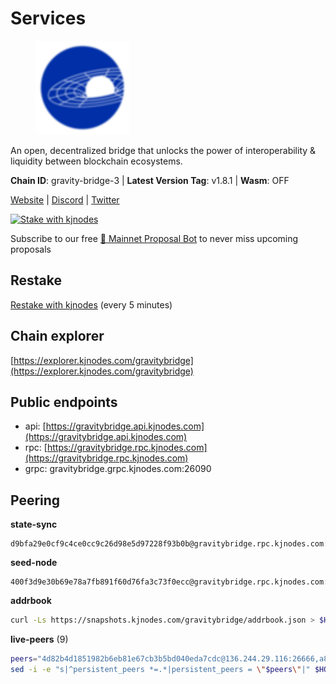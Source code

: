 # Services

<figure><img src="https://raw.githubusercontent.com/kj89/cosmos-images/main/logos/gravitybridge.png" width="150" alt=""><figcaption></figcaption></figure>

An open, decentralized bridge that unlocks the power of  interoperability & liquidity between blockchain ecosystems.

**Chain ID**: gravity-bridge-3 | **Latest Version Tag**: v1.8.1 | **Wasm**: OFF

[Website](https://www.gravitybridge.net) | [Discord](https://discord.gg/ARV8dTSjAk) | [Twitter](https://twitter.com/gravity_bridge)

[![Stake with kjnodes](https://i.ibb.co/cr44Q8j/button-stake-with-kjnodes.png)](https://restake.app/gravitybridge/gravityvaloper1nw3uavthnjwsgrrjzav2wdg9m0pw7k4fc7hvlz)

Subscribe to our free [🤖 Mainnet Proposal Bot](https://t.me/kjnodes_proposal_bot) to never miss upcoming proposals

## Restake

[Restake with kjnodes](https://restake.app/gravitybridge/gravityvaloper1nw3uavthnjwsgrrjzav2wdg9m0pw7k4fc7hvlz) (every 5 minutes)
## Chain explorer
[https://explorer.kjnodes.com/gravitybridge](https://explorer.kjnodes.com/gravitybridge)

## Public endpoints

* api: [https://gravitybridge.api.kjnodes.com](https://gravitybridge.api.kjnodes.com)
* rpc: [https://gravitybridge.rpc.kjnodes.com](https://gravitybridge.rpc.kjnodes.com)
* grpc: gravitybridge.grpc.kjnodes.com:26090

## Peering

**state-sync**

```text
d9bfa29e0cf9c4ce0cc9c26d98e5d97228f93b0b@gravitybridge.rpc.kjnodes.com:26656
```

**seed-node**

```text
400f3d9e30b69e78a7fb891f60d76fa3c73f0ecc@gravitybridge.rpc.kjnodes.com:26659
```

**addrbook**
```bash
curl -Ls https://snapshots.kjnodes.com/gravitybridge/addrbook.json > $HOME/.gravity/config/addrbook.json
```

**live-peers** (9)
```bash
peers="4d82b4d1851982b6eb81e67cb3b5bd040eda7cdc@136.244.29.116:26666,a8d25e5e9cae32ae50537e4c83673ad61d589517@65.108.107.100:26656,d9bfa29e0cf9c4ce0cc9c26d98e5d97228f93b0b@65.109.88.38:26656,94a09a149acbaf7435d8d4082fd6100598e1fee0@157.90.5.119:26656,ddf8f9ff250f760228c667d256d16ed4f1880c27@65.109.43.75:27010,e38de921f46e22de0be8e4eba0b0338cbd065fc9@51.81.159.162:26656,961dc8a5e131e058c87c25f1d5c3b9395076e46a@65.108.106.131:26656,7ec5a1fe29feebb8ff632ebe2a4e3f70586e2adc@65.108.232.134:33656,a460c9af789a48396a2f5ee62e3f7e79a6b84d4f@46.38.243.16:26656"
sed -i -e "s|^persistent_peers *=.*|persistent_peers = \"$peers\"|" $HOME/.gravity/config/config.toml
```
